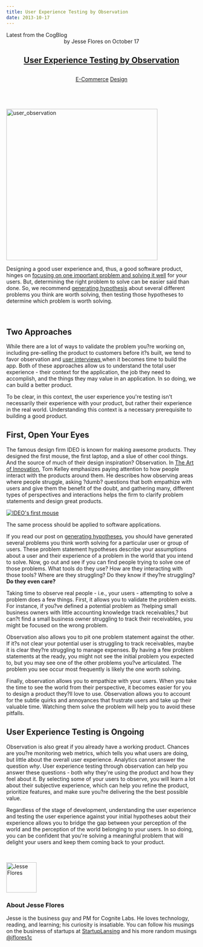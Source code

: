 ```yaml
---
title: User Experience Testing by Observation
date: 2013-10-17
---
```

<article itemscope itemtype="http://schema.org/Blog"> 
<div class="container outside"> 
 <div class="featured-post" style="background-image: url(&quot;&quot;);"> 
  <div class="overlay"></div> 
  <div class="row-fluid"> 
   <span class="latest-post"> Latest from <span id="title" itemprop="name">the CogBlog</span> </span> 
  </div> 
  <header class="featured-header"> 
   <div class="row-fluid"> 
    <div class="span2"></div> 
    <div class="span8"> 
     <div class="row-fluid"> 
      <div class="span12 author">
        by 
       <span class="author-name" itemprop="author"><a class="author-link" href="http://www.cognitelabs.com/blog/author/jesse-flores" itemprop="url"></a> <span itemprop="name">Jesse Flores</span></span> on 
       <span class="publish-date" itemprop="datePublished"> October 17</span> 
      </div> 
     </div> 
     <hgroup class="row-fluid"> 
      <h1 class="latest-title" itemprop="headline"> <a href="../../../../com/cognitelabs/www/blog/user-experience-testing-with-observation.html" itemprop="url"> <span id="hs_cos_wrapper_name" class="hs_cos_wrapper hs_cos_wrapper_meta_field hs_cos_wrapper_type_text" style="" data-hs-cos-general-type="meta_field" data-hs-cos-type="text">User Experience Testing by Observation</span> </a> </h1> 
      <h2 class="post-synopsis" itemprop="alternativeHeadline"> <span id="hs_cos_wrapper_post_synopsis" class="hs_cos_wrapper hs_cos_wrapper_widget hs_cos_wrapper_type_text" style="" data-hs-cos-general-type="widget" data-hs-cos-type="text"></span> </h2> 
     </hgroup> 
     <div class="row-fluid"> 
      <span class="tags" itemprop="keywords"> <a href="http://www.cognitelabs.com/blog/topic/e-commerce" class="topic-tag">E-Commerce</a> <a href="http://www.cognitelabs.com/blog/topic/design" class="topic-tag">Design</a> </span> 
     </div> 
    </div> 
   </div> 
  </header> 
 </div> 
</div> 
<section class="blog-section" itemscope itemtype="http://schema.org/Blog"> 
 <div class="blog-post-wrapper cell-wrapper"> 
  <header class="section post-header"> 
  </header> 
  <div class="section post-body"> 
   <section itemprop="text"> 
    <span id="hs_cos_wrapper_post_body" class="hs_cos_wrapper hs_cos_wrapper_meta_field hs_cos_wrapper_type_rich_text" style="" data-hs-cos-general-type="meta_field" data-hs-cos-type="rich_text"><p><img alt="user_observation" class="wp-float-right size-medium wp-image-433" src="http://cdn2.hubspot.net/hub/440551/file-1740137837-jpg/blog-files/7k0a0896-300x199.jpg?t=1441046336424&amp;width=400" style="margin-top:1em;" width="400"></p> <p>Designing a good user experience and, thus, a good software product, hinges on <a href="http://cognitelabs.com/why-would-a-customer-use-your-app/">focusing on one important problem and solving it well</a> for your users. But, determining the right problem to solve can be easier said than done. So, we recommend <a href="http://cognitelabs.com/got-99-problems-but-i-only-get-one/">generating hypothesis</a> about several different problems you think are worth solving, then testing those hypotheses to determine which problem is worth solving. </p> 
     <!--more--><br> <h2>Two Approaches</h2> <p>While there are a lot of ways to validate the problem you?re working on, including pre-selling the product to customers before it?s built, we tend to favor observation and <a href="http://cognitelabs.com/user-interviews-and-user-experience-testing/"> user interviews </a> when it becomes time to build the app. Both of these approaches allow us to understand the total user experience - their context for the application, the job they need to accomplish, and the things they may value in an application. In so doing, we can build a better product.</p> <p>To be clear, in this context, the user experience you're testing isn't necessarily their experience with your product, but rather their experience in the real world. Understanding this context is a necessary prerequisite to building a good product. </p> <h2>First, Open Your Eyes</h2> <p>The famous design firm IDEO is known for making awesome products. They designed the first mouse, the first laptop, and a slue of other cool things. And the source of much of their design inspiration? Observation. In <a href="http://cognitelabs.com/wp-content/uploads/2013/10/0385499841">The Art of Innovation</a>, Tom Kelley emphasizes paying attention to how people interact with the products around them. He describes how observing areas where people struggle, asking ?dumb? questions that both empathize with users and give them the benefit of the doubt, and gathering many, different types of perspectives and interactions helps the firm to clarify problem statements and design great products.</p> <p><a href="http://cognitelabs.com/wp-content/uploads/2013/10/mouse-for-apple" target="_blank"><img alt="IDEO's first mouse" src="http://cdn2.hubspot.net/hub/440551/file-1740137907-jpg/blog-files/applemouse_hero_626px.jpg?t=1441046336424" style="text-align:center;"></a></p> <p>The same process should be applied to software applications.</p> <p>If you read our post on <a href="http://cognitelabs.com/got-99-problems-but-i-only-get-one/">generating hypotheses</a>, you should have generated several problems you think worth solving for a particular user or group of users. These problem statement hypotheses describe your assumptions about a user and their experience of a problem in the world that you intend to solve. Now, go out and see if you can find people trying to solve one of those problems. What tools do they use? How are they interacting with those tools? Where are they struggling? Do they know if they?re struggling? <strong>Do they even care?</strong></p> <p>Taking time to observe real people - i.e., your users - attempting to solve a problem does a few things. First, it allows you to validate the problem exists. For instance, if you?ve defined a potential problem as ?helping small business owners with little accounting knowledge track receivables,? but can?t find a small business owner struggling to track their receivables, you might be focused on the wrong problem.</p> <p>Observation also allows you to pit one problem statement against the other. If it?s not clear your potential user is struggling to track receivables, maybe it is clear they?re struggling to manage expenses. By having a few problem statements at the ready, you might not see the initial problem you expected to, but you may see one of the other problems you?ve articulated. The problem you see occur most frequently is likely the one worth solving.</p> <p>Finally, observation allows you to empathize with your users. When you take the time to see the world from their perspective, it becomes easier for you to design a product they?ll love to use. Observation allows you to account for the subtle quirks and annoyances that frustrate users and take up their valuable time. Watching them solve the problem will help you to avoid these pitfalls.</p> <h2>User Experience Testing is Ongoing</h2> <p>Observation is also great if you already have a working product. Chances are you?re monitoring web metrics, which tells you what users are doing, but little about the overall user experience. Analytics cannot answer the question <i>why</i>. User experience testing through observation can help you answer these questions - both why they're using the product and how they feel about it. By selecting some of your users to observe, you will learn a lot about their subjective experience, which can help you refine the product, prioritize features, and make sure you?re delivering the the best possible value.</p> <p>Regardless of the stage of development, understanding the user experience and testing the user experience against your initial hypotheses aobut their experience allows you to bridge the gap between your perception of the world and the perception of the world belonging to your users. In so doing, you can be confident that you're solving a meaningful problem that will delight your users and keep them coming back to your product.</p> 
     <div class="promo">
      <a class="ebook-promo-main" href="http://cognitelabs.com/wp-content/uploads/2013/10/a-beginners-guide-to-designing-awesome-apps"><br> <img alt="" class="promo-img" src="http://cdn2.hubspot.net/hub/440551/file-1740137337-png/blog-files/design_method_ebook_cta.png?t=1441046336424"><br> </a>
     </div></span> 
   </section> 
   <span id="hs_cos_wrapper_blog_social_sharing" class="hs_cos_wrapper hs_cos_wrapper_widget hs_cos_wrapper_type_blog_social_sharing" style="" data-hs-cos-general-type="widget" data-hs-cos-type="blog_social_sharing"> 
    <div class="hs-blog-social-share"> 
     <ul class="hs-blog-social-share-list"> 
     </ul> 
    </div> </span> 
   <div id="author-bio" itemscope itemtype="http://schema.org/Person"> 
    <img width="80" height="80" class="avatar avatar-80 photo" src="https://app.hubspot.com/settings/avatar/ebb7b39b3263657e1a24516cf221203e" alt="Jesse Flores"> 
    <div id="author-info"> 
     <h3>About <span itemprop="givenName">Jesse Flores<span></span></span></h3> Jesse is the business guy and PM for Cognite Labs. He loves technology, reading, and learning; his curiosity is insatiable. You can follow his musings on the business of startups at 
     <a href="http://startuplansing.org">StartupLansing</a> and his more random musings 
     <a href="http://www.twitter.com/jflores1c">@jflores1c</a> 
    </div> 
    <div class="clear"></div> 
   </div> 
  </div> 
 </div> 
</section> 
</article>